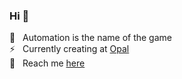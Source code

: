 ### Hi 👋

🤖 &nbsp; Automation is the name of the game<br>
⚡ &nbsp; Currently creating at [Opal](https://workwithopal.com)<br>
💬 &nbsp; Reach me [here](https://jordan-sussman.github.io)
